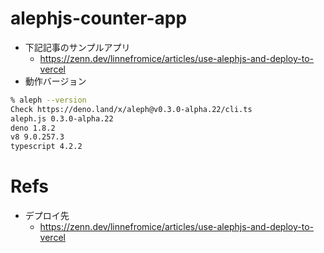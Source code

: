 # alephjs-counter-app

- 下記記事のサンプルアプリ
  - https://zenn.dev/linnefromice/articles/use-alephjs-and-deploy-to-vercel
- 動作バージョン
```bash
% aleph --version           
Check https://deno.land/x/aleph@v0.3.0-alpha.22/cli.ts
aleph.js 0.3.0-alpha.22
deno 1.8.2
v8 9.0.257.3
typescript 4.2.2
```

# Refs

- デプロイ先
  - https://zenn.dev/linnefromice/articles/use-alephjs-and-deploy-to-vercel
